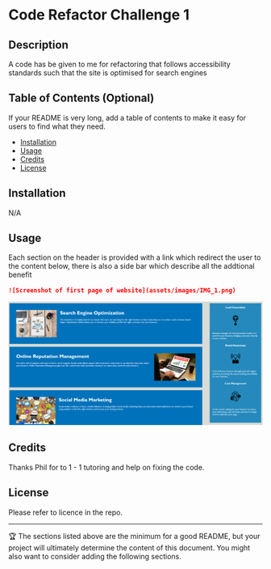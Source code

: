 # Code Refactor Challenge 1

## Description 

A code has be given to me for refactoring that follows accessibility standards such that the site is optimised for search engines


## Table of Contents (Optional)

If your README is very long, add a table of contents to make it easy for users to find what they need.

* [Installation](#installation)
* [Usage](#usage)
* [Credits](#credits)
* [License](#license)


## Installation

N/A

## Usage 

Each section on the header is provided with a link which redirect the user to the content below, there is also a side bar which describe all the addtional benefit

```md
![Screenshot of first page of website](assets/images/IMG_1.png)
```
![Screenshot of first page of website](assets/images/IMG_2.png)


## Credits

Thanks Phil for to 1 - 1 tutoring and help on fixing the code.

## License

Please refer to licence in the repo.


---

🏆 The sections listed above are the minimum for a good README, but your project will ultimately determine the content of this document. You might also want to consider adding the following sections.

